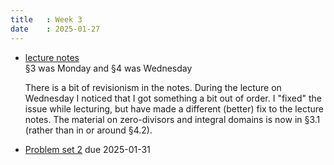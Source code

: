 ```yaml
---
title   : Week 3
date    : 2025-01-27
---
```


- [lecture notes](/course-content/lecture-notes.pdf)  
  §3 was Monday and §4 was Wednesday

  There is a bit of revisionism in the notes. During the lecture on
  Wednesday I noticed that I got something a bit out of order. I
  "fixed" the issue while lecturing, but have made a different
  (better) fix to the lecture notes. The material on zero-divisors and
  integral domains is now in §3.1 (rather than in or around §4.2).

- [Problem set 2](/course-assignments/PS2--polynomials.pdf) due 2025-01-31  





